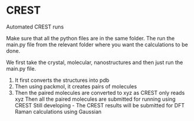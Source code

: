 # CREST
Automated CREST runs

Make sure that all the python files are in the same folder. 
The run the main.py file from the relevant folder where you want the calculations to be done.

We first take the crystal, molecular, nanostructures and then just run the main.py file. 
1. It first converts the structures into pdb
2. Then using packmol, it creates pairs of molecules
3. Then the paired molecules are converted to xyz as CREST only reads xyz
Then all the paired molecules are submitted for running using CREST
Still developing - The CREST results will be submitted for DFT Raman calculations using Gaussian
